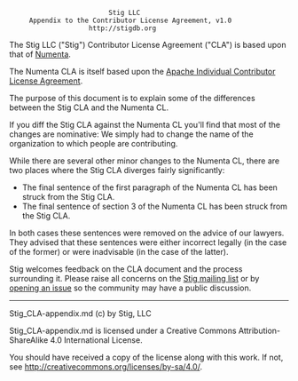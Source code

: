                              Stig LLC
         Appendix to the Contributor License Agreement, v1.0
                        http://stigdb.org

The Stig LLC ("Stig") Contributor License Agreement ("CLA") is based upon that of [Numenta](http://numenta.org/licenses/cl/numenta-cl.txt).

The Numenta CLA is itself based upon the [Apache Individual Contributor License Agreement](https://www.apache.org/licenses/icla.txt).

The purpose of this document is to explain some of the differences between the Stig CLA and the Numenta CL.

If you diff the Stig CLA against the Numenta CL you'll find that most of the changes are nominative: We simply had to change the name of the organization to which people are contributing.

While there are several other minor changes to the Numenta CL, there are two places where the Stig CLA diverges fairly significantly:

* The final sentence of the first paragraph of the Numenta CL has been struck from the Stig CLA.
* The final sentence of section 3 of the Numenta CL has been struck from the Stig CLA.

In both cases these sentences were removed on the advice of our lawyers. They advised that these sentences were either incorrect legally (in the case of the former) or were inadvisable (in the case of the latter).

Stig welcomes feedback on the CLA document and the process surrounding it. Please raise all concerns on the [Stig mailing list](URL) or by [opening an issue](https://github.com/StigDB/stigdb/issues/new) so the community may have a public discussion.

-----

Stig_CLA-appendix.md (c) by Stig, LLC

Stig_CLA-appendix.md is licensed under a Creative Commons Attribution-ShareAlike 4.0 International License.

You should have received a copy of the license along with this work. If not, see <http://creativecommons.org/licenses/by-sa/4.0/>.
